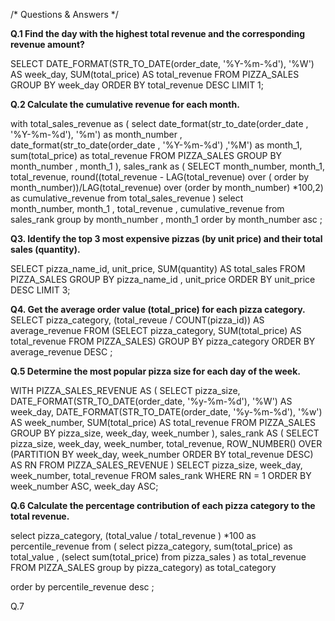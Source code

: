 /* Questions & Answers */

**Q.1 Find the day with the highest total revenue and the corresponding revenue amount?**

SELECT 
    DATE_FORMAT(STR_TO_DATE(order_date, '%Y-%m-%d'),
            '%W') AS week_day,
    SUM(total_price) AS total_revenue
FROM 
    PIZZA_SALES
GROUP BY week_day
ORDER BY total_revenue DESC
LIMIT 1;




**Q.2 Calculate the cumulative revenue for each month.**

with 
total_sales_revenue as
( select 
	 date_format(str_to_date(order_date , '%Y-%m-%d'), '%m') as month_number ,
     date_format(str_to_date(order_date , '%Y-%m-%d') ,'%M') as month_1,
     sum(total_price) as total_revenue
     FROM PIZZA_SALES
     GROUP BY month_number , month_1 ),
sales_rank as
		( SELECT 
				month_number,
				month_1,
                total_revenue,
                round((total_revenue - LAG(total_revenue) over ( order by month_number))/LAG(total_revenue) over (order by month_number) *100,2) as cumulative_revenue
				from 
                total_sales_revenue
                )
	select   
			month_number,
			month_1 ,
			total_revenue ,
            cumulative_revenue
	from 
		sales_rank
	group by 
			month_number , month_1
	order by 
			month_number  asc ;





**Q3. Identify the top 3 most expensive pizzas (by unit price) and their total sales (quantity).**
  
   SELECT 
    pizza_name_id, unit_price, SUM(quantity) AS total_sales
FROM
    PIZZA_SALES
GROUP BY pizza_name_id , unit_price
ORDER BY unit_price DESC
LIMIT 3;



**Q4. Get the average order value (total_price) for each pizza category.**
SELECT 
    pizza_category,
    (total_reveue / COUNT(pizza_id)) AS average_revenue
FROM
    (SELECT 
        pizza_category, SUM(total_price) AS total_revenue
    FROM
        PIZZA_SALES)
GROUP BY pizza_category
ORDER BY average_revenue DESC
  ;




**Q.5 Determine the most popular pizza size for each day of the week.**

WITH PIZZA_SALES_REVENUE AS (
    SELECT 
        pizza_size,
        DATE_FORMAT(STR_TO_DATE(order_date, '%y-%m-%d'), '%W') AS week_day,
        DATE_FORMAT(STR_TO_DATE(order_date, '%y-%m-%d'), '%w') AS week_number,
        SUM(total_price) AS total_revenue
    FROM
        PIZZA_SALES
    GROUP BY 
        pizza_size, week_day, week_number
),
sales_rank AS (
    SELECT 
        pizza_size,
        week_day,
        week_number,
        total_revenue,
        ROW_NUMBER() OVER (PARTITION BY week_day, week_number ORDER BY total_revenue DESC) AS RN
    FROM
        PIZZA_SALES_REVENUE
)
SELECT 
    pizza_size,
    week_day,
    week_number,
    total_revenue
FROM 
    sales_rank
WHERE 
    RN = 1
ORDER BY 
    week_number ASC, week_day ASC;



**Q.6 Calculate the percentage contribution of each pizza category to the total revenue.**


select
	  pizza_category,
      (total_value / total_revenue ) *100 as percentile_revenue
      from
		( select
          pizza_category,
          sum(total_price) as total_value ,
          (select sum(total_price) from pizza_sales ) as total_revenue
FROM PIZZA_SALES
group by pizza_category) as total_category

order by 
percentile_revenue  desc ;


Q.7  



